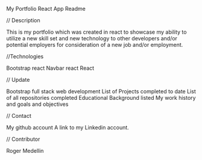 My Portfolio React App Readme

// Description

This is my portfolio which was created in react to showcase my ability to utilize a new skill set and new technology
to other developers and/or potential employers for consideration of a new job and/or employment.

//Technologies

Bootstrap react
Navbar react
React 

// Update

Bootstrap full stack web development
List of Projects completed to date
List of all repositories completed
Educational Background listed
My work history and goals and objectives

// Contact

My github account
A link to my Linkedin account.

// Contributor

Roger Medellin